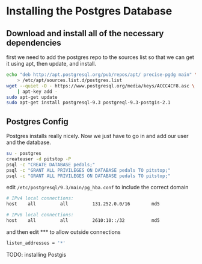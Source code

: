 Installing the Postgres Database
================================

Download and install all of the necessary dependencies
------------------------------------------------------

first we need to add the postgres repo to the sources list so that we
can get it using apt, then update, and install.

```sh
echo "deb http://apt.postgresql.org/pub/repos/apt/ precise-pgdg main" \
	> /etc/apt/sources.list.d/postgres.list
wget --quiet -O - https://www.postgresql.org/media/keys/ACCC4CF8.asc \
	| apt-key add -
sudo apt-get update
sudo apt-get install postgresql-9.3 postgreql-9.3-postgis-2.1
```

Postgres Config
---------------

Postgres installs really nicely. Now we just have to go in and add our user and the database.

```sh
su - postgres
createuser -d pitstop -P
psql -c "CREATE DATABASE pedals;"
psql -c "GRANT ALL PRIVILEGES ON DATABASE pedals TO pitstop;"
psql -c "GRANT ALL PRIVILEGES ON DATABASE pedals TO pitstop;"
```

edit `/etc/postgresql/9.3/main/pg_hba.conf` to include the correct domain

```sh
# IPv4 local connections:
host    all         all         131.252.0.0/16        md5

# IPv6 local connections:
host    all         all         2610:10::/32          md5
```

and then edit *** to allow outside connections

```sh
listen_addresses = '*'
```


TODO:
installing Postgis

